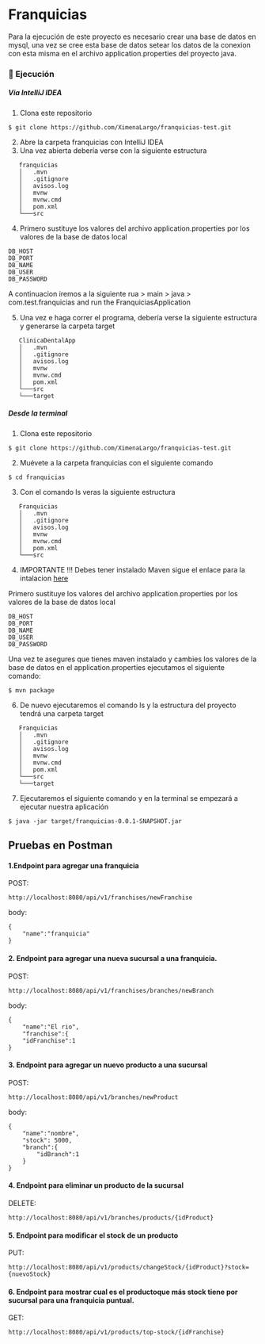 # Franquicias

Para la ejecución de este proyecto es necesario crear una base de datos en mysql, una vez se cree esta base de datos setear los datos de la conexion con esta misma en el archivo application.properties del proyecto java.

### 🌟 Ejecución

#####  Via IntelliJ IDEA

1. Clona este repositorio
```
$ git clone https://github.com/XimenaLargo/franquicias-test.git
```
2. Abre la carpeta franquicias con IntelliJ IDEA
3. Una vez abierta debería verse con la siguiente estructura
```
   franquicias
   │   .mvn
   │   .gitignore
   │   avisos.log
   │   mvnw
   │   mvnw.cmd
   │   pom.xml
   └───src
```
4. Primero sustituye los valores del archivo application.properties por los valores de la base de datos local
```
DB_HOST
DB_PORT
DB_NAME
DB_USER
DB_PASSWORD
```
A continuacion iremos a la siguiente rua > main > java > com.test.franquicias and run the FranquiciasApplication

5. Una vez e haga correr el programa, debería verse la siguiente estructura y generarse la carpeta target
```
   ClinicaDentalApp
   │   .mvn
   │   .gitignore
   │   avisos.log
   │   mvnw
   │   mvnw.cmd
   │   pom.xml
   └───src
   └───target
```
#####  Desde la terminal

1. Clona este repositorio
```
$ git clone https://github.com/XimenaLargo/franquicias-test.git
```
2. Muévete a la carpeta franquicias con el siguiente comando
```
$ cd franquicias
```
3. Con el comando ls veras la siguiente estructura
```
   Franquicias
   │   .mvn
   │   .gitignore
   │   avisos.log
   │   mvnw
   │   mvnw.cmd
   │   pom.xml
   └───src
```
4. IMPORTANTE !!! Debes tener instalado Maven sigue el enlace para la intalacion  [here](https://maven.apache.org/install.html)

Primero sustituye los valores del archivo application.properties por los valores de la base de datos local
```
DB_HOST
DB_PORT
DB_NAME
DB_USER
DB_PASSWORD
```
Una vez te asegures que tienes maven instalado y cambies los valores de la base de datos en el application.properties  ejecutamos el siguiente comando:
```
$ mvn package
```
6. De nuevo ejecutaremos el comando ls y la estructura del proyecto tendrá una carpeta target
```
   Franquicias
   │   .mvn
   │   .gitignore
   │   avisos.log
   │   mvnw
   │   mvnw.cmd
   │   pom.xml
   └───src
   └───target
```
7. Ejecutaremos el siguiente comando y en la terminal se empezará a ejecutar nuestra aplicación
```
$ java -jar target/franquicias-0.0.1-SNAPSHOT.jar
```

## Pruebas en Postman


#### 1.Endpoint para agregar una franquicia
POST:
```
http://localhost:8080/api/v1/franchises/newFranchise
```
body:
```
{
    "name":"franquicia"
}
```
#### 2. Endpoint para agregar una nueva sucursal a una franquicia.
POST:
```
http://localhost:8080/api/v1/franchises/branches/newBranch
```
body:
```
{
    "name":"El rio",
    "franchise":{
    "idFranchise":1
}
```
#### 3. Endpoint para agregar un nuevo producto a una sucursal
POST:
```
http://localhost:8080/api/v1/branches/newProduct
```
body:
```
{
    "name":"nombre",
    "stock": 5000,
    "branch":{
        "idBranch":1
    }
}
```
#### 4. Endpoint para eliminar un producto de la sucursal
DELETE:
```
http://localhost:8080/api/v1/branches/products/{idProduct}
```

#### 5. Endpoint para modificar el stock de un producto
PUT:
```
http://localhost:8080/api/v1/products/changeStock/{idProduct}?stock={nuevoStock}
```

#### 6. Endpoint para mostrar cual es el productoque más stock tiene por sucursal para una franquicia puntual.
GET:
```
http://localhost:8080/api/v1/products/top-stock/{idFranchise}
```
